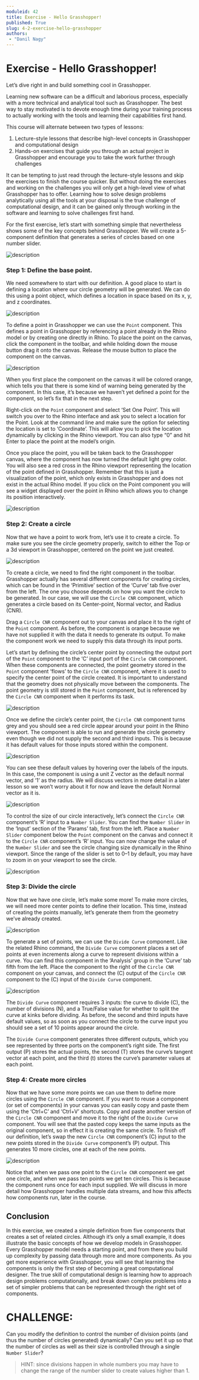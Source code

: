 ```yaml
---
moduleid: 42
title: Exercise - Hello Grasshopper!
published: True
slug: 4-2-exercise-hello-grasshopper
authors:
 - "Danil Nagy"
---
```


# Exercise - Hello Grasshopper!

Let’s dive right in and build something cool in Grasshopper.

Learning new software can be a difficult and laborious process, especially with a more technical and analytical tool such as Grasshopper. The best way to stay motivated is to devote enough time during your training process to actually working with the tools and learning their capabilities first hand.

This course will alternate between two types of lessons:

1. Lecture-style lessons that describe high-level concepts in Grasshopper and computational design
2. Hands-on exercises that guide you through an actual project in Grasshopper and encourage you to take the work further through challenges

It can be tempting to just read through the lecture-style lessons and skip the exercises to finish the course quicker. But without doing the exercises and working on the challenges you will only get a high-level view of what Grasshopper has to offer. Learning how to solve design problems analytically using all the tools at your disposal is the true challenge of computational design, and it can be gained only through working in the software and learning to solve challenges first hand.

For the first exercise, let’s start with something simple that nevertheless shows some of the key concepts behind Grasshopper. We will create a 5-component definition that generates a series of circles based on one number slider.

![description](images/4-2-1.gif)

### Step 1: Define the base point.

We need somewhere to start with our definition. A good place to start is defining a location where our circle geometry will be generated. We can do this using a point object, which defines a location in space based on its x, y, and z coordinates.

![description](images/4-2-2.png#img-left)

To define a point in Grasshopper we can use the `Point` component. This defines a point in Grasshopper by referencing a point already in the Rhino model or by creating one directly in Rhino. To place the point on the canvas, click the component in the toolbar, and while holding down the mouse button drag it onto the canvas. Release the mouse button to place the component on the canvas.

![description](images/4-2-3.gif)

When you first place the component on the canvas it will be colored orange, which tells you that there is some kind of warning being generated by the component. In this case, it’s because we haven’t yet defined a point for the component, so let’s fix that in the next step.

Right-click on the `Point` component and select ‘Set One Point’. This will switch you over to the Rhino interface and ask you to select a location for the Point. Look at the command line and make sure the option for selecting the location is set to ‘Coordinate’. This will allow you to pick the location dynamically by clicking in the Rhino viewport. You can also type “0” and hit Enter to place the point at the model’s origin.

Once you place the point, you will be taken back to the Grasshopper canvas, where the component has now turned the default light grey color. You will also see a red cross in the Rhino viewport representing the location of the point defined in Grasshopper. Remember that this is just a visualization of the point, which only exists in Grasshopper and does not exist in the actual Rhino model. If you click on the Point component you will see a widget displayed over the point in Rhino which allows you to change its position interactively.

![description](images/4-2-4.gif)

### Step 2: Create a circle

Now that we have a point to work from, let’s use it to create a circle. To make sure you see the circle geometry properly, switch to either the Top or a 3d viewport in Grasshopper, centered on the point we just created.

![description](images/4-2-5.png#img-left)

To create a circle, we need to find the right component in the toolbar. Grasshopper actually has several different components for creating circles, which can be found in the ‘Primitive’ section of the ‘Curve’ tab five over from the left. The one you choose depends on how you want the circle to be generated. In our case, we will use the `Circle CNR` component, which generates a circle based on its Center-point, Normal vector, and Radius (CNR).

Drag a `Circle CNR` component out to your canvas and place it to the right of the `Point` component. As before, the component is orange because we have not supplied it with the data it needs to generate its output. To make the component work we need to supply this data through its input ports.

Let’s start by defining the circle’s center point by connecting the output port of the `Point` component to the ‘C’ input port of the `Circle CNR` component. When these components are connected, the point geometry stored in the `Point` component ‘flows’ to the `Circle CNR` component, where it is used to specify the center point of the circle created. It is important to understand that the geometry does not physically move between the components. The point geometry is still stored in the `Point` component, but is referenced by the `Circle CNR` component when it performs its task.

![description](images/4-2-6.gif)

Once we define the circle’s center point, the `Circle CNR` component turns grey and you should see a red circle appear around your point in the Rhino viewport. The component is able to run and generate the circle geometry even though we did not supply the second and third inputs. This is because it has default values for those inputs stored within the component.

![description](images/4-2-7.png)

You can see these default values by hovering over the labels of the inputs. In this case, the component is using a unit Z vector as the default normal vector, and ‘1’ as the radius. We will discuss vectors in more detail in a later lesson so we won’t worry about it for now and leave the default Normal vector as it is.

![description](images/4-2-8.png#img-left)

To control the size of our circle interactively, let’s connect the `Circle CNR` component’s ‘R’ input to a `Number Slider`. You can find the `Number Slider` in the ‘Input’ section of the ‘Params’ tab, first from the left. Place a `Number Slider` component below the `Point` component on the canvas and connect it to the `Circle CNR` component’s ‘R’ input. You can now change the value of the `Number Slider` and see the circle changing size dynamically in the Rhino viewport. Since the range of the slider is set to 0–1 by default, you may have to zoom in on your viewport to see the circle.

![description](images/4-2-9.gif)

### Step 3: Divide the circle

Now that we have one circle, let’s make some more! To make more circles, we will need more center points to define their location. This time, instead of creating the points manually, let’s generate them from the geometry we’ve already created.

![description](images/4-2-10.png#img-left)

To generate a set of points, we can use the `Divide Curve` component. Like the related Rhino command, the `Divide Curve` component places a set of points at even increments along a curve to represent divisions within a curve. You can find this component in the ‘Analysis’ group in the ‘Curve’ tab fifth from the left. Place the component to the right of the `Circle CNR` component on your canvas, and connect the (C) output of the `Circle CNR` component to the (C) input of the `Divide Curve` component.

![description](images/4-2-11.gif)

The `Divide Curve` component requires 3 inputs: the curve to divide (C), the number of divisions (N), and a True/False value for whether to split the curve at kinks before dividing. As before, the second and third inputs have default values, so as soon as you connect the circle to the curve input you should see a set of 10 points appear around the circle.

The `Divide Curve` component generates three different outputs, which you see represented by three ports on the component’s right side. The first output (P) stores the actual points, the second (T) stores the curve’s tangent vector at each point, and the third (t) stores the curve’s parameter values at each point.

### Step 4: Create more circles

Now that we have some more points we can use them to define more circles using the `Circle CNR` component. If you want to reuse a component (or set of components) in your canvas you can easily copy and paste them using the ‘Ctrl+C’ and ‘Ctrl+V’ shortcuts. Copy and paste another version of the `Circle CNR` component and move it to the right of the `Divide Curve` component. You will see that the pasted copy keeps the same inputs as the original component, so in effect it is creating the same circle. To finish off our definition, let’s swap the new `Circle CNR` component’s (C) input to the new points stored in the `Divide Curve` component’s (P) output. This generates 10 more circles, one at each of the new points.

![description](images/4-2-12.gif)

Notice that when we pass one point to the `Circle CNR` component we get one circle, and when we pass ten points we get ten circles. This is because the component runs once for each input supplied. We will discuss in more detail how Grasshopper handles multiple data streams, and how this affects how components run, later in the course.

## Conclusion

In this exercise, we created a simple definition from five components that creates a set of related circles. Although it’s only a small example, it does illustrate the basic concepts of how we develop models in Grasshopper. Every Grasshopper model needs a starting point, and from there you build up complexity by passing data through more and more components.
As you get more experience with Grasshopper, you will see that learning the components is only the first step of becoming a great computational designer. The true skill of computational design is learning how to approach design problems computationally, and break down complex problems into a set of simpler problems that can be represented through the right set of components.

# CHALLENGE:

Can you modify the definition to control the number of division points (and thus the number of circles generated) dynamically? Can you set it up so that the number of circles as well as their size is controlled through a single `Number Slider`?

> HINT: since divisions happen in whole numbers you may have to change the range of the number slider to create values higher than 1.
